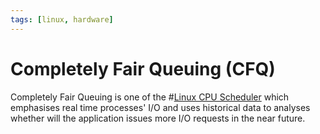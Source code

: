 ```yaml
---
tags: [linux, hardware]
---
```


# Completely Fair Queuing (CFQ)

Completely Fair Queuing is one of the #[Linux CPU Scheduler](202204081232.md)
which emphasises real time processes' I/O and uses historical data to analyses
whether will the application issues more I/O requests in the near future.
